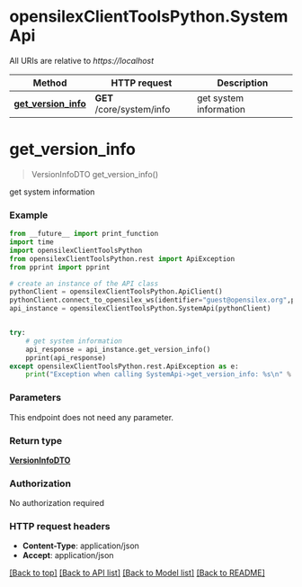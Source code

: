 # opensilexClientToolsPython.SystemApi

All URIs are relative to *https://localhost*

Method | HTTP request | Description
------------- | ------------- | -------------
[**get_version_info**](SystemApi.md#get_version_info) | **GET** /core/system/info | get system information


# **get_version_info**
> VersionInfoDTO get_version_info()

get system information



### Example
```python
from __future__ import print_function
import time
import opensilexClientToolsPython
from opensilexClientToolsPython.rest import ApiException
from pprint import pprint

# create an instance of the API class
pythonClient = opensilexClientToolsPython.ApiClient()
pythonClient.connect_to_opensilex_ws(identifier="guest@opensilex.org",password="guest",host="https://localhost")
api_instance = opensilexClientToolsPython.SystemApi(pythonClient)


try:
    # get system information
    api_response = api_instance.get_version_info()
    pprint(api_response)
except opensilexClientToolsPython.rest.ApiException as e:
    print("Exception when calling SystemApi->get_version_info: %s\n" % e)
```

### Parameters
This endpoint does not need any parameter.


### Return type

[**VersionInfoDTO**](VersionInfoDTO.md)

### Authorization

No authorization required

### HTTP request headers

 - **Content-Type**: application/json
 - **Accept**: application/json

[[Back to top]](#) [[Back to API list]](../README.md#documentation-for-api-endpoints) [[Back to Model list]](../README.md#documentation-for-models) [[Back to README]](../README.md)

